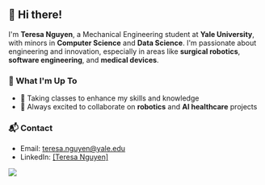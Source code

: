 ## 👋 Hi there!

I'm **Teresa Nguyen**, a Mechanical Engineering student at **Yale University**, with minors in **Computer Science** and **Data Science**. I'm passionate about engineering and innovation, especially in areas like **surgical robotics**, **software engineering**, and **medical devices**.

### 🐧 What I'm Up To
- 🏫 Taking classes to enhance my skills and knowledge
- 🤖 Always excited to collaborate on **robotics** and **AI healthcare** projects  

### 📬 Contact
- Email: [teresa.nguyen@yale.edu](mailto:teresa.nguyen@yale.edu)  
- LinkedIn: [[Teresa Nguyen]](https://www.linkedin.com/in/teresaanguyenn/)

<img src="https://github-readme-stats.vercel.app/api/top-langs?username=teresanguyen01&layout=compact&bg_color=0d1117&title_color=ffb6c1&text_color=c9d1d9&icon_color=add8e6" />
